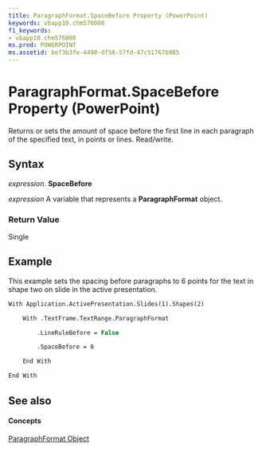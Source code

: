 ```yaml
---
title: ParagraphFormat.SpaceBefore Property (PowerPoint)
keywords: vbapp10.chm576008
f1_keywords:
- vbapp10.chm576008
ms.prod: POWERPOINT
ms.assetid: be73b3fe-4490-df58-57fd-47c51767b985
---
```



# ParagraphFormat.SpaceBefore Property (PowerPoint)

Returns or sets the amount of space before the first line in each paragraph of the specified text, in points or lines. Read/write.


## Syntax

 _expression_. **SpaceBefore**

 _expression_ A variable that represents a **ParagraphFormat** object.


### Return Value

Single


## Example

This example sets the spacing before paragraphs to 6 points for the text in shape two on slide in the active presentation.


```vb
With Application.ActivePresentation.Slides(1).Shapes(2)

    With .TextFrame.TextRange.ParagraphFormat

        .LineRuleBefore = False

        .SpaceBefore = 6

    End With

End With
```


## See also


#### Concepts


[ParagraphFormat Object](paragraphformat-object-powerpoint.md)

